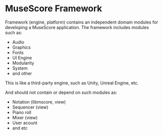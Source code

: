 # MuseScore Framework

Framework (engine, platform) contains an independent domain modules for developing a MuseScore application.
The framework includes modules such as:

* Audio
* Graphics
* Fonts
* UI Engine
* Modularity
* System
* and other

This is like a third-party engine, such as Unity, Unreal Engine, etc.

And should not contain or depend on such modules as:

* Notation (libmscore, view)
* Sequencer (view)
* Piano roll
* Mixer (view)
* User acount
* and etc
